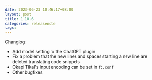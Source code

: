 ```yaml
---
date: 2023-06-23 10:46:17+08:00
layout: post
title: 1.10.6
categories: releasenote
tags: 
---
```


Changlog:

* Add model setting to the ChatGPT plugin
* Fix a problem that the new lines and spaces starting a new line are deleted translating code snippets
* Okapi Tikal's input encoding can be set in `fc.conf`
* Other bugfixes



